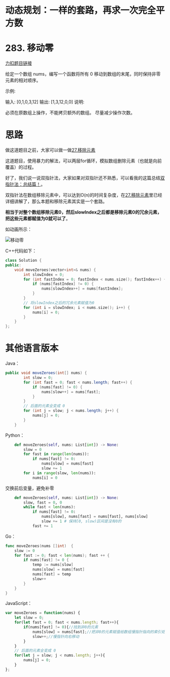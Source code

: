 
# 动态规划：一样的套路，再求一次完全平方数

# 283. 移动零

[力扣题目链接](https://leetcode-cn.com/problems/move-zeroes/)

给定一个数组 nums，编写一个函数将所有 0 移动到数组的末尾，同时保持非零元素的相对顺序。

示例:

输入: [0,1,0,3,12]
输出: [1,3,12,0,0]
说明:

必须在原数组上操作，不能拷贝额外的数组。
尽量减少操作次数。


# 思路

做这道题目之前，大家可以做一做[27.移除元素](https://programmercarl.com/0027.移除元素.html)

这道题目，使用暴力的解法，可以两层for循环，模拟数组删除元素（也就是向前覆盖）的过程。

好了，我们说一说双指针法，大家如果对双指针还不熟悉，可以看我的这篇总结[双指针法：总结篇！](https://programmercarl.com/双指针总结.html)。

双指针法在数组移除元素中，可以达到O(n)的时间复杂度，在[27.移除元素](https://programmercarl.com/0027.移除元素.html)里已经详细讲解了，那么本题和移除元素其实是一个套路。

**相当于对整个数组移除元素0，然后slowIndex之后都是移除元素0的冗余元素，把这些元素都赋值为0就可以了**。

如动画所示：

![移动零](https://tva1.sinaimg.cn/large/e6c9d24ely1gojdlrvqqig20jc0dakjn.gif)

C++代码如下：

```CPP
class Solution {
public:
    void moveZeroes(vector<int>& nums) {
        int slowIndex = 0;
        for (int fastIndex = 0; fastIndex < nums.size(); fastIndex++) {
            if (nums[fastIndex] != 0) {
                nums[slowIndex++] = nums[fastIndex];
            }
        }
        // 将slowIndex之后的冗余元素赋值为0
        for (int i = slowIndex; i < nums.size(); i++) {
            nums[i] = 0;
        }
    }
};
```

# 其他语言版本

Java：

```java
public void moveZeroes(int[] nums) {
        int slow = 0;
        for (int fast = 0; fast < nums.length; fast++) {
            if (nums[fast] != 0) {
                nums[slow++] = nums[fast];
            }
        }
        // 后面的元素全变成 0
        for (int j = slow; j < nums.length; j++) {
            nums[j] = 0;
        }
    }
```

Python：

```python
    def moveZeroes(self, nums: List[int]) -> None:
        slow = 0
        for fast in range(len(nums)):
            if nums[fast] != 0:
                nums[slow] = nums[fast]
                slow += 1
        for i in range(slow, len(nums)):
            nums[i] = 0
```
交换前后变量，避免补零
```python
    def moveZeroes(self, nums: List[int]) -> None:
        slow, fast = 0, 0
        while fast < len(nums):
            if nums[fast] != 0:
                nums[slow], nums[fast] = nums[fast], nums[slow]
                slow += 1 # 保持[0, slow)区间是没有0的
            fast += 1
```

Go：

```go
func moveZeroes(nums []int)  {
    slow := 0
    for fast := 0; fast < len(nums); fast ++ {
        if nums[fast] != 0 {
            temp := nums[slow]
            nums[slow] = nums[fast]
            nums[fast] = temp
            slow++
        }
    }
}
```

JavaScript：
```javascript
var moveZeroes = function(nums) {
    let slow = 0;
    for(let fast = 0; fast < nums.length; fast++){
        if(nums[fast] != 0){//找到非0的元素
            nums[slow] = nums[fast];//把非0的元素赋值给数组慢指针指向的索引处的值
            slow++;//慢指针向右移动
        }
    }
    // 后面的元素全变成 0
    for(let j = slow; j < nums.length; j++){
        nums[j] = 0;
    }
};
```


